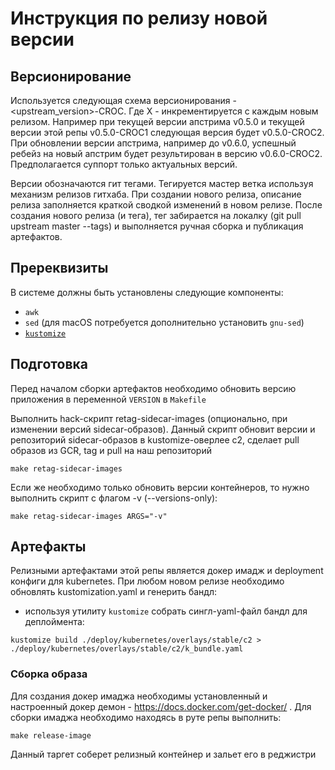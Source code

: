 # Инструкция по релизу новой версии

## Версионирование

Используется следующая схема версионирования - <upstream_version>-CROC<X>. Где X - инкрементируется с каждым новым релизом. Например при текущей версии апстрима v0.5.0 и текущей версии этой репы v0.5.0-CROC1 следующая версия будет v0.5.0-CROC2. При обновлении версии апстрима, например до v0.6.0, успешный ребейз на новый апстрим будет результирован в версию v0.6.0-CROC2. Предполагается суппорт только актуальных версий.

Версии обозначаются гит тегами. Тегируется мастер ветка используя механизм релизов гитхаба. При создании нового релиза, описание релиза заполняется краткой сводкой изменений в новом релизе. После создания нового релиза (и тега), тег забирается на локалку (git pull upstream master --tags) и выполняется ручная сборка и публикация артефактов.

## Пререквизиты

В системе должны быть установлены следующие компоненты:
- `awk`
- `sed` (для macOS потребуется дополнительно установить `gnu-sed`)
- [`kustomize`](https://github.com/kubernetes-sigs/kustomize)

## Подготовка

Перед началом сборки артефактов необходимо обновить версию приложения в переменной `VERSION` в `Makefile`

Выполнить hack-скрипт retag-sidecar-images (опционально, при изменении версий sidecar-образов).
Данный скрипт обновит версии и репозиторий sidecar-образов в kustomize-оверлее c2, сделает pull образов из GCR, tag и pull на наш репозиторий
```
make retag-sidecar-images
```
Если же необходимо только обновить версии контейнеров, то нужно выполнить скрипт с флагом -v (--versions-only):
```
make retag-sidecar-images ARGS="-v"
```


## Артефакты

Релизными артефактами этой репы является докер имадж и deployment конфиги для kubernetes. При любом новом релизе необходимо обновлять kustomization.yaml и генерить бандл:
- используя утилиту `kustomize` собрать сингл-yaml-файл бандл для деплоймента:
```
kustomize build ./deploy/kubernetes/overlays/stable/c2 > ./deploy/kubernetes/overlays/stable/с2/k_bundle.yaml
```
### Сборка образа
Для создания докер имаджа необходимы установленный и настроенный докер демон - https://docs.docker.com/get-docker/ . Для сборки имаджа необходимо находясь в руте репы выполнить:
```
make release-image
```
Данный таргет соберет релизный контейнер и зальет его в реджистри
